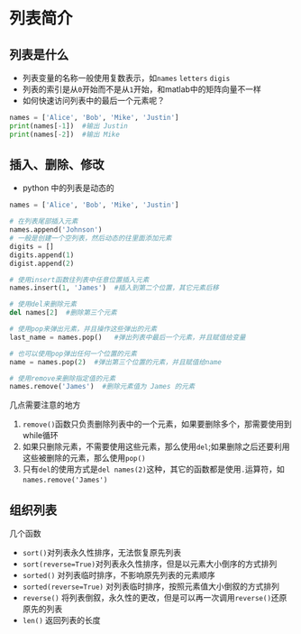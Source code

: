 # 列表简介
## 列表是什么
* 列表变量的名称一般使用复数表示，如`names` `letters` `digis`
* 列表的索引是从`0`开始而不是从`1`开始，和matlab中的矩阵向量不一样
* 如何快速访问列表中的最后一个元素呢？
``` python
names = ['Alice', 'Bob', 'Mike', 'Justin']
print(names[-1])  #输出 Justin
print(names[-2])  #输出 Mike
```

## 插入、删除、修改
* python 中的列表是动态的
``` python
names = ['Alice', 'Bob', 'Mike', 'Justin']

# 在列表尾部插入元素
names.append('Johnson')
# 一般是创建一个空列表，然后动态的往里面添加元素
digits = []
digits.append(1)
digist.append(2)

# 使用insert函数往列表中任意位置插入元素
names.insert(1, 'James')  #插入到第二个位置，其它元素后移

# 使用del来删除元素
del names[2]  #删除第三个元素

# 使用pop来弹出元素，并且操作这些弹出的元素
last_name = names.pop()   #弹出列表中最后一个元素，并且赋值给变量

# 也可以使用pop弹出任何一个位置的元素
name = names.pop(2)  #弹出第三个位置的元素，并且赋值给name

# 使用remove来删除指定值的元素
names.remove('James')  #删除元素值为 James 的元素
```

几点需要注意的地方
1. `remove()`函数只负责删除列表中的一个元素，如果要删除多个，那需要使用到while循环
2. 如果只删除元素，不需要使用这些元素，那么使用`del`;如果删除之后还要利用这些被删除的元素，那么使用`pop()`
3. 只有`del`的使用方式是`del names(2)`这种，其它的函数都是使用`.`运算符，如`names.remove('James')`



## 组织列表

几个函数
* `sort()`对列表永久性排序，无法恢复原先列表
* `sort(reverse=True)`对列表永久性排序，但是以元素大小倒序的方式排列
* `sorted()` 对列表临时排序，不影响原先列表的元素顺序
* `sorted(reverse=True)` 对列表临时排序，按照元素值大小倒叙的方式排列
* `reverse()` 将列表倒叙，永久性的更改，但是可以再一次调用`reverse()`还原原先的列表
* `len()` 返回列表的长度

